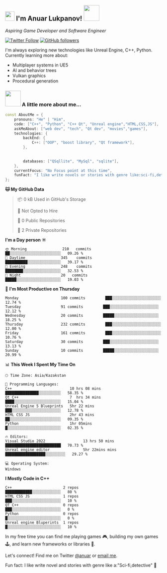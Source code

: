 <h2><img src="https://media.tenor.com/e8aElio9JQAAAAAi/mario-walking.gif" width="30"/> I'm Anuar Lukpanov! <img src="https://media.tenor.com/oxcXjvGW--YAAAAi/switch-cute.gif" width="50"></h2>

<p>
  <em>
    Aspiring Game Developer and Software Engineer 
  </em>  
</p>

[![Twitter Follow](https://img.shields.io/twitter/follow/Goodnightpleas2?label=Follow)](https://twitter.com/intent/follow?screen_name=Goodnightpleas2)
[![GitHub followers](https://img.shields.io/github/followers/Sevex438?label=Follow&style=social)](https://github.com/Sevex438)

I'm always exploring new technologies like Unreal Engine, C++, Python. Currently learning more about:

- Multiplayer systems in UE5
- AI and behavior trees
- Vulkan graphics
- Procedural generation
### <img src="https://media.giphy.com/media/VgCDAzcKvsR6OM0uWg/giphy.gif" width="50"> A little more about me...  
```c++
const AboutMe = {
    pronouns: "He" | "Him",
    code: ["C++", "Python", "C++ Qt", "Unreal engine","HTML,CSS,JS"],
    askMeAbout: ["web dev", "tech", "Qt dev", "movies","games"],
    technologies: {
        backEnd: {
            C++: ["OOP", "boost library", "Qt framework"],
        },
        
    
        databases: ["QSqllite", "MySql", "sqlite"],
    },
    currentFocus: "No Focus point at this time",
    funFact: "I like write novels or stories with genre like:sci-fi,detective"
};
```
**🐱 My GitHub Data** 

> 📦 0 kB Used in GitHub's Storage 
 > 
> 
 > 
> 🚫 Not Opted to Hire
 > 
> 📜 0 Public Repositories 
 > 
> 🔑 2 Private Repositories 
 > 
**I'm a Day person ☀️** 

```text
🌞 Morning                210   commits         ██░░░░░░░░░░░░░░░░░░░░░░░   09.26 % 
🌆 Daytime                345    commits        ██████████░░░░░░░░░░░░░░░   39.17 % 
🌃 Evening                248    commits        ████████░░░░░░░░░░░░░░░░░   32.53 % 
🌙 Night                  20   commits         █████░░░░░░░░░░░░░░░░░░░░   19.03 % 
```
📅 **I'm Most Productive on Thursday** 

```text
Monday                   100 commits         ███░░░░░░░░░░░░░░░░░░░░░░   12.74 % 
Tuesday                  91 commits         ███░░░░░░░░░░░░░░░░░░░░░░   12.12 % 
Wednesday                20 commits         █████░░░░░░░░░░░░░░░░░░░░   18.25 % 
Thursday                 232 commits         ███░░░░░░░░░░░░░░░░░░░░░░   12.00 % 
Friday                   161 commits         ███░░░░░░░░░░░░░░░░░░░░░░   10.76 % 
Saturday                 30 commits         ███░░░░░░░░░░░░░░░░░░░░░░   13.13 % 
Sunday                   10 commits         █████░░░░░░░░░░░░░░░░░░░░   20.99 % 
```


📊 **This Week I Spent My Time On** 

```text
🕑︎ Time Zone: Asia/Kazakstan

💬 Programming Languages: 
C++                          10 hrs 08 mins       ███████████████░░░░░░░░░░   58.35 % 
Qt C++                       7  hrs 34 mins       ████░░░░░░░░░░░░░░░░░░░░░   15.04 % 
Unreal Engine 5 Blueprints   5hr 22 mins          ███░░░░░░░░░░░░░░░░░░░░░░   12.78 % 
HTML CSS JS                  2hr 43 mins          ██░░░░░░░░░░░░░░░░░░░░░░░   09.35 % 
Python                       1hr 05mins           █░░░░░░░░░░░░░░░░░░░░░░░░   02.35 % 

🔥 Editors: 
Visual Studio 2022                 13 hrs 50 mins █████████████████████████   70.73 % 
Unreal engine editor               5hr 22mins mins ██████████████████░░░░░░░░░   29.27 % 

💻 Operating System: 
Windows                      
```

**I Mostly Code in C++** 

```text
C++                       2 repos             ████████████░░░░░░░░░░░░░   80 % 
HTML CSS JS               1 repos             ███░░░░░░░░░░░░░░░░░░░░░░   10 % 
QT C++                    0 repos             ███░░░░░░░░░░░░░░░░░░░░░░   0 % 
Python                    0 repos             █░░░░░░░░░░░░░░░░░░░░░░░░   0 % 
Unreal engine Bluperints  1 repos             █░░░░░░░░░░░░░░░░░░░░░░░░   10 % 
```
In my free time you can find me playing games 🎮, building my own games 🕹️, and learn new frameworks or libraries 📄.

Let's connect! Find me on Twitter [@anuar](https://twitter.com/Goodnightpleas2) or [email me](mailto:anuarbro768@gmail.com).

Fun fact: I like write novel and stories with genre like a:"Sci-fi,detective" 📖

